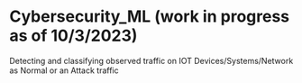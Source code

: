 # Cybersecurity_ML  (work in progress as of 10/3/2023)
Detecting and classifying observed traffic on IOT Devices/Systems/Network as Normal or an Attack traffic
